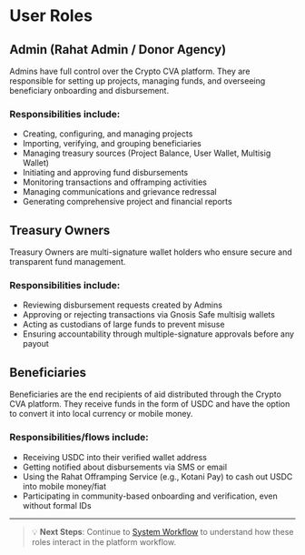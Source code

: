 # User Roles

## Admin (Rahat Admin / Donor Agency)
Admins have full control over the Crypto CVA platform. They are responsible for setting up projects, managing funds, and overseeing beneficiary onboarding and disbursement.  

### **Responsibilities include:**

- Creating, configuring, and managing projects
- Importing, verifying, and grouping beneficiaries
- Managing treasury sources (Project Balance, User Wallet, Multisig Wallet)
- Initiating and approving fund disbursements
- Monitoring transactions and offramping activities
- Managing communications and grievance redressal
- Generating comprehensive project and financial reports

## Treasury Owners
Treasury Owners are multi-signature wallet holders who ensure secure and transparent fund management.  

### **Responsibilities include:**

- Reviewing disbursement requests created by Admins
- Approving or rejecting transactions via Gnosis Safe multisig wallets
- Acting as custodians of large funds to prevent misuse
- Ensuring accountability through multiple-signature approvals before any payout

## Beneficiaries
Beneficiaries are the end recipients of aid distributed through the Crypto CVA platform. They receive funds in the form of USDC and have the option to convert it into local currency or mobile money.  

### **Responsibilities/flows include:**

- Receiving USDC into their verified wallet address
- Getting notified about disbursements via SMS or email
- Using the Rahat Offramping Service (e.g., Kotani Pay) to cash out USDC into mobile money/fiat
- Participating in community-based onboarding and verification, even without formal IDs

---

> 💡 **Next Steps**: Continue to [System Workflow](./03.%20System%20Workflow.md) to understand how these roles interact in the platform workflow.  
